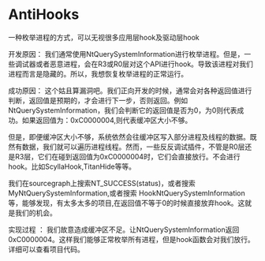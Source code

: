 # AntiHooks
一种枚举进程的方式，可以无视很多应用层hook及驱动层hook

开发原因：
我们通常使用NtQuerySystemInformation进行枚举进程。但是，一些调试器或者恶意进程，会在R3或R0层对这个API进行hook。导致该进程对我们进程而言是隐藏的。所以，我想恢复枚举进程的正常运行。

成功原因：
这个姑且算漏洞吧。我们正向开发的时候，通常会对各种返回值进行判断，返回值是预期的，才会进行下一步，否则返回。例如NtQuerySystemInformation，我们会判断它的返回值是否为0，为0则代表成功。如果返回值为：0xC0000004,则代表缓冲区大小不够。

但是，即便缓冲区大小不够，系统依然会往缓冲区写入部分进程及线程的数据。既然有数据，我们就可以遍历进程线程。然而，一些反反调试插件，不管是R0层还是R3层，它们在碰到返回值为0xC0000004时，它们会直接放行。不会进行hook。比如ScyllaHook,TitanHide等等。

我们在sourcegraph上搜索NT_SUCCESS(status)，或者搜索 MyNtQuerySystemInformation,或者搜索 HookNtQuerySystemInformation等，能够发现，有太多太多的项目,在返回值不等于0的时候直接放弃hook。这就是我们的机会。

实现过程 ：
我们故意造成缓冲区不足。让NtQuerySystemInformation返回0xC0000004。这样我们能够正常枚举所有进程，但是hook函数会对我们放行。详细可以查看项目代码。

